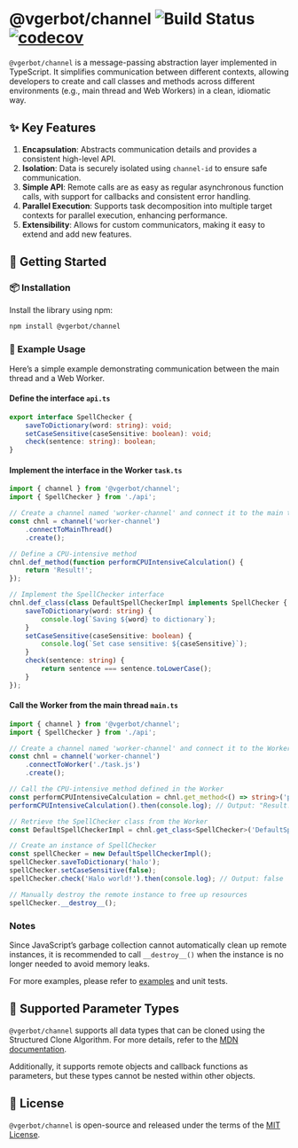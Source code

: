 # @vgerbot/channel ![Build Status](https://github.com/y1j2x34/channel-ts/actions/workflows/runtest.yml/badge.svg) [![codecov](https://codecov.io/gh/vgerbot-libraries/tschannel/branch/master/graph/badge.svg?token=fPomBmOknB)](https://codecov.io/gh/vgerbot-libraries/tschannel)

`@vgerbot/channel` is a message-passing abstraction layer implemented in TypeScript. It simplifies communication between different contexts, allowing developers to create and call classes and methods across different environments (e.g., main thread and Web Workers) in a clean, idiomatic way.

## ✨ Key Features

1. **Encapsulation**: Abstracts communication details and provides a consistent high-level API.
2. **Isolation**: Data is securely isolated using `channel-id` to ensure safe communication.
3. **Simple API**: Remote calls are as easy as regular asynchronous function calls, with support for callbacks and consistent error handling.
4. **Parallel Execution**: Supports task decomposition into multiple target contexts for parallel execution, enhancing performance.
5. **Extensibility**: Allows for custom communicators, making it easy to extend and add new features.

## 🚀 Getting Started

### 📦 Installation

Install the library using npm:

```sh
npm install @vgerbot/channel
```

### 📘 Example Usage

Here’s a simple example demonstrating communication between the main thread and a Web Worker.

#### Define the interface `api.ts`

```ts
export interface SpellChecker {
    saveToDictionary(word: string): void;
    setCaseSensitive(caseSensitive: boolean): void;
    check(sentence: string): boolean;
}
```

#### Implement the interface in the Worker `task.ts`

```ts
import { channel } from '@vgerbot/channel';
import { SpellChecker } from './api';

// Create a channel named 'worker-channel' and connect it to the main thread
const chnl = channel('worker-channel')
    .connectToMainThread()
    .create();

// Define a CPU-intensive method
chnl.def_method(function performCPUIntensiveCalculation() {
    return 'Result!';
});

// Implement the SpellChecker interface
chnl.def_class(class DefaultSpellCheckerImpl implements SpellChecker {
    saveToDictionary(word: string) {
        console.log(`Saving ${word} to dictionary`);
    }
    setCaseSensitive(caseSensitive: boolean) {
        console.log(`Set case sensitive: ${caseSensitive}`);
    }
    check(sentence: string) {
        return sentence === sentence.toLowerCase();
    }
});
```

#### Call the Worker from the main thread `main.ts`

```ts
import { channel } from '@vgerbot/channel';
import { SpellChecker } from './api';

// Create a channel named 'worker-channel' and connect it to the Worker
const chnl = channel('worker-channel')
    .connectToWorker('./task.js')
    .create();

// Call the CPU-intensive method defined in the Worker
const performCPUIntensiveCalculation = chnl.get_method<() => string>('performCPUIntensiveCalculation');
performCPUIntensiveCalculation().then(console.log); // Output: "Result!"

// Retrieve the SpellChecker class from the Worker
const DefaultSpellCheckerImpl = chnl.get_class<SpellChecker>('DefaultSpellCheckerImpl');

// Create an instance of SpellChecker
const spellChecker = new DefaultSpellCheckerImpl();
spellChecker.saveToDictionary('halo');
spellChecker.setCaseSensitive(false);
spellChecker.check('Halo world!').then(console.log); // Output: false

// Manually destroy the remote instance to free up resources
spellChecker.__destroy__();
```

### Notes

Since JavaScript’s garbage collection cannot automatically clean up remote instances, it is recommended to call `__destroy__()` when the instance is no longer needed to avoid memory leaks.

For more examples, please refer to [examples](https://github.com/vgerbot-libraries/tschannel/tree/master/packages/examples) and unit tests.

## 🔧 Supported Parameter Types

`@vgerbot/channel` supports all data types that can be cloned using the Structured Clone Algorithm. For more details, refer to the [MDN documentation](https://developer.mozilla.org/en-US/docs/Web/API/Web_Workers_API/Structured_clone_algorithm).

Additionally, it supports remote objects and callback functions as parameters, but these types cannot be nested within other objects.

## 📜 License

`@vgerbot/channel` is open-source and released under the terms of the [MIT License](https://github.com/y1j2x34/tschannel/blob/master/LICENSE).
